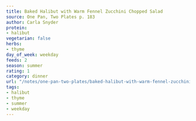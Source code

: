 ```yaml
---
title: Baked Halibut with Warm Fennel Zucchini Chopped Salad
source: One Pan, Two Plates p. 183
author: Carla Snyder
protein:
- halibut
vegetarian: false
herbs:
- thyme
day_of_week: weekday
feeds: 2
season: summer
rating: 1
category: dinner
url: "/notes/one-pan-two-plates/baked-halibut-with-warm-fennel-zucchini-chopped-salad.html"
tags:
- halibut
- thyme
- summer
- weekday
---
```



